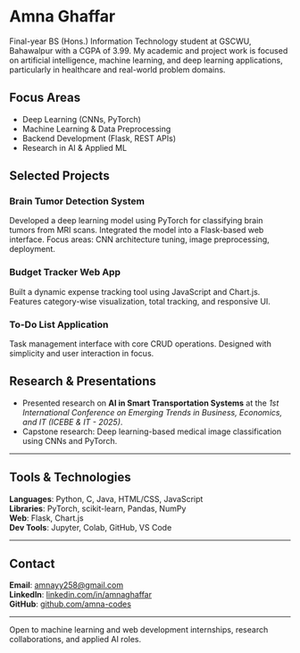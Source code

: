 # Amna Ghaffar

Final-year BS (Hons.) Information Technology student at GSCWU, Bahawalpur with a CGPA of 3.99. My academic and project work is focused on artificial intelligence, machine learning, and deep learning applications, particularly in healthcare and real-world problem domains.

## Focus Areas
- Deep Learning (CNNs, PyTorch)
- Machine Learning & Data Preprocessing
- Backend Development (Flask, REST APIs)
- Research in AI & Applied ML

## Selected Projects

### Brain Tumor Detection System  
Developed a deep learning model using PyTorch for classifying brain tumors from MRI scans. Integrated the model into a Flask-based web interface. Focus areas: CNN architecture tuning, image preprocessing, deployment.

### Budget Tracker Web App  
Built a dynamic expense tracking tool using JavaScript and Chart.js. Features category-wise visualization, total tracking, and responsive UI.

### To-Do List Application  
Task management interface with core CRUD operations. Designed with simplicity and user interaction in focus.


## Research & Presentations

- Presented research on **AI in Smart Transportation Systems** at the *1st International Conference on Emerging Trends in Business, Economics, and IT (ICEBE & IT - 2025)*.  
- Capstone research: Deep learning-based medical image classification using CNNs and PyTorch.

---

## Tools & Technologies

**Languages**: Python, C, Java, HTML/CSS, JavaScript  
**Libraries**: PyTorch, scikit-learn, Pandas, NumPy  
**Web**: Flask, Chart.js  
**Dev Tools**: Jupyter, Colab, GitHub, VS Code

---

## Contact

**Email**: amnayy258@gmail.com  
**LinkedIn**: [linkedin.com/in/amnaghaffar](https://www.linkedin.com/in/amnaghaffar)  
**GitHub**: [github.com/amna-codes](https://github.com/amna-codes)

---

Open to machine learning and web development internships, research collaborations, and applied AI roles.


<!---
amna-codes/amna-codes is a ✨ special ✨ repository because its `README.md` (this file) appears on your GitHub profile.
You can click the Preview link to take a look at your changes.
--->
